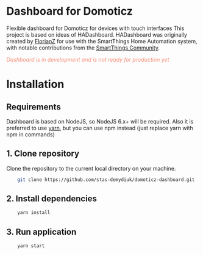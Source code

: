 # Dashboard for Domoticz

Flexible dashboard for Domoticz for devices with touch interfaces
This project is based on ideas of HADashboard. HADashboard was originally created by [FlorianZ](https://github.com/FlorianZ/hadashboard) for use with the SmartThings Home Automation system, with notable contributions from the [SmartThings Community](https://community.smartthings.com/t/home-automation-dashboard/4926).

<span style="color:#f78c75"> *Dashboard is in development and is not ready for production yet*</span>

# Installation

## Requirements

Dashboard is based on NodeJS, so NodeJS 6.x+ will be required.
Also it is preferred to use [yarn](https://yarnpkg.com), but you can use npm instead (just replace yarn with npm in commands) 

## 1. Clone repository

Clone the repository to the current local directory on your machine.

```bash
    git clone https://github.com/stas-demydiuk/domoticz-dashboard.git
```

## 2. Install dependencies

```bash
    yarn install
```

## 3. Run application

```bash
    yarn start
```
